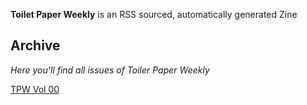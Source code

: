 **Toilet Paper Weekly**  is an RSS sourced, automatically generated Zine

## Archive 
*Here you'll find all issues of Toiler Paper Weekly*

[TPW Vol 00](TP-Vol-00.pdf)
